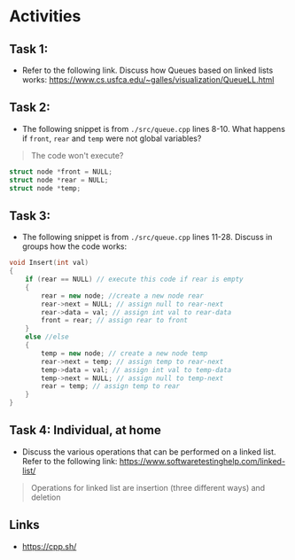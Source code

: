 # Activities

## Task 1:

- Refer to the following link. Discuss how Queues based on linked lists works:
  https://www.cs.usfca.edu/~galles/visualization/QueueLL.html

  > 

## Task 2:

- The following snippet is from `./src/queue.cpp` lines 8-10. What happens if `front`, `rear` and `temp` were not global variables?
> The code won't execute?

```cpp
struct node *front = NULL;
struct node *rear = NULL;
struct node *temp;
```

## Task 3:

- The following snippet is from `./src/queue.cpp` lines 11-28. Discuss in groups how the code works:

```cpp
void Insert(int val)
{
    if (rear == NULL) // execute this code if rear is empty
    {
        rear = new node; //create a new node rear
        rear->next = NULL; // assign null to rear-next
        rear->data = val; // assign int val to rear-data
        front = rear; // assign rear to front
    }
    else //else
    {
        temp = new node; // create a new node temp
        rear->next = temp; // assign temp to rear-next
        temp->data = val; // assign int val to temp-data
        temp->next = NULL; // assign null to temp-next
        rear = temp; // assign temp to rear
    }
}
```

## Task 4: Individual, at home

- Discuss the various operations that can be performed on a linked list. Refer to the following link:
  https://www.softwaretestinghelp.com/linked-list/

> Operations for linked list are insertion (three different ways) and deletion 

## Links

- https://cpp.sh/
